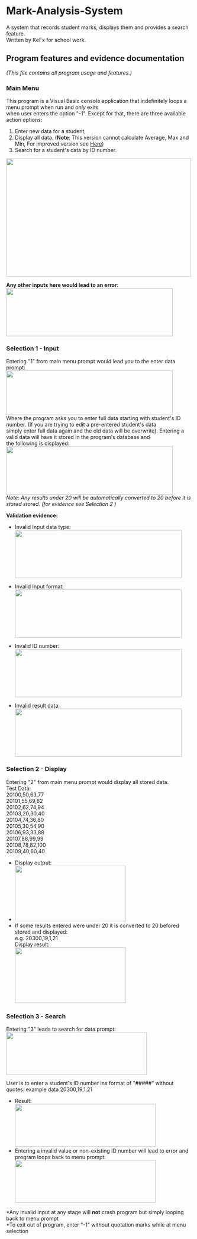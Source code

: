# Mark-Analysis-System
A system that records student marks, displays them and provides a search feature. <br/>
Written by KeFx for school work.

## Program features and evidence documentation
*(This file contains all program usage and features.)* <br/>
### Main Menu
This program is a Visual Basic console application that indefinitely loops a menu prompt when run and *only* exits <br/>
when user enters the option "-1". Except for that, there are three available action options:<br/>
1. Enter new data for a student,
2. Display all data. (**Note**: This version cannot calculate Average, Max and Min, For improved version see [Here](https://github.com/KeFx/Mark-Analysis-System/tree/OOVersion))
3. Search for a student's data by ID number. <br/>

<img src="https://user-images.githubusercontent.com/62463532/132792056-1e1df741-e02d-489f-8f81-6a994029c570.png" width="500" height="320"><br/>

**Any other inputs here would lead to an error:<br/>**
<img src="https://user-images.githubusercontent.com/62463532/132790366-3ccd6a9b-a1bf-4691-a2c1-82a140b715ac.png" width="450" height="130">

### Selection 1 - Input
Entering "1" from main menu prompt would lead you to the enter data prompt:
<img src="https://user-images.githubusercontent.com/62463532/132791048-6a9c1fc4-1040-4519-80a2-52dfa119ba6b.png" width="450" height="120"><br/>
Where the program asks you to enter full data starting with student's ID number. (If you are trying to edit a pre-entered student's data<br/>
simply enter full data again and the old data will be overwrite). Entering a valid data will have it stored in the program's database and<br/>
the following is displayed:<br/>
<img src="https://user-images.githubusercontent.com/62463532/132791601-8e1485bb-3d17-45a8-bdf6-d2da5610a0f4.png" width="450" height="130"><br/>
*Note: Any results under 20 will be automatically converted to 20 before it is stored stored. (for evidence see Selection 2 )*<br/>

**Validation evidence:**<br/>

* Invalid Input data type:<br/>
<img src="https://user-images.githubusercontent.com/62463532/132793196-dbe4b655-cdc3-4f9d-ac4f-f00b0bc4a235.png" width="450" height="130"><br/>

* Invalid Input format:<br/>
<img src="https://user-images.githubusercontent.com/62463532/132792574-f10ff23b-3451-4291-8a62-60064c6baec2.png" width="450" height="130"><br/>

* Invalid ID number:<br/>
<img src="https://user-images.githubusercontent.com/62463532/132792823-17b2b862-ca95-46bc-8b05-d6eccaf22cc8.png" width="450" height="130"><br/>

* Invalid result data:<br/>
<img src="https://user-images.githubusercontent.com/62463532/132793019-70945e0e-f8ce-495c-b5b3-9608aa946c97.png" width="450" height="130"><br/>


### Selection 2 - Display
Entering "2" from main menu prompt would display all stored data.<br/>
Test Data:<br/>
  20100,50,63,77<br/>
  20101,55,69,82<br/>
  20102,62,74,94<br/>
  20103,20,30,40<br/>
  20104,74,36,80<br/>
  20105,30,54,90<br/>
  20106,93,33,88<br/>
  20107,88,99,99<br/>
  20108,78,82,100<br/>
  20109,40,60,40<br/>
* Display output:<br/>
* <img src="https://user-images.githubusercontent.com/62463532/132928714-7f2e3c9b-66fe-4641-8e37-dbfb1db334ee.png" width="300" height="150"><br/>
* If some results entered were under 20 it is converted to 20 befored stored and displayed:<br/>
  e.g. 20300,19,1,21<br/>
  Display result:<br/>
  <img src="https://user-images.githubusercontent.com/62463532/132929024-2abe56a2-bdb9-4df4-ad0f-e300b4fffa27.png" width="300" height="150"><br/>
  
  
### Selection 3 - Search
Entering "3" leads to search for data prompt:<br/>
<img src="https://user-images.githubusercontent.com/62463532/132929147-5df0945b-6d73-49ba-935e-298febb72b42.png" width="380" height="115"><br/>

User is to enter a student's ID number ins format of "#####" without quotes.
example data 20300,19,1,21<br/>
* Result:<br/>
  <img src="https://user-images.githubusercontent.com/62463532/132929300-820aa9f9-6b2a-4120-ba5c-7345f5d443a5.png" width="380" height="115"><br/>
* Entering a invalid value or non-existing ID number will lead to error and program loops back to menu prompt:<br/>
  <img src="https://user-images.githubusercontent.com/62463532/132929428-d9cfce9a-f291-4c61-81e1-3d2d43622393.png" width="380" height="115"><br/>
  
 
*Any invalid input at any stage will **not** crash program but simply looping back to menu prompt<br/>
*To exit out of program, enter "-1" without quotation marks while at menu selection


